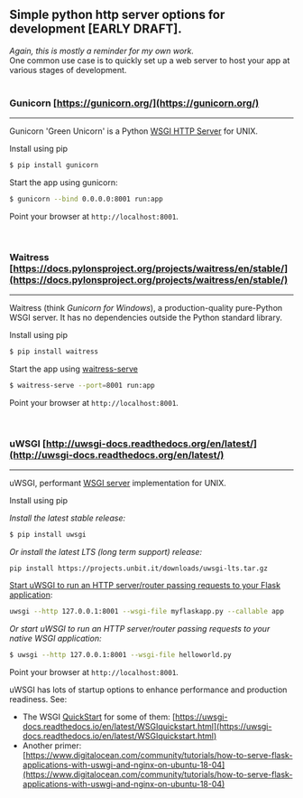 ## Simple python http server options for development [EARLY DRAFT].  
*Again, this is mostly a reminder for my own work.*  
One common use case is to quickly set up a web server to host your app at various stages of development.  
 
### Gunicorn [https://gunicorn.org/](https://gunicorn.org/)  
---

Gunicorn 'Green Unicorn' is a Python [WSGI HTTP Server](https://en.wikipedia.org/wiki/Web_Server_Gateway_Interface) for UNIX.  

Install using pip  

```bash  
$ pip install gunicorn  
```

Start the app using gunicorn:    
```bash  
$ gunicorn --bind 0.0.0.0:8001 run:app  
```

Point your browser at `http://localhost:8001`.  
  
 
### Waitress [https://docs.pylonsproject.org/projects/waitress/en/stable/](https://docs.pylonsproject.org/projects/waitress/en/stable/)  
---

Waitress (think *Gunicorn for Windows*), a production-quality pure-Python WSGI server.  It has no dependencies outside the Python standard library.  

Install using pip  

```bash  
$ pip install waitress  
```
Start the app using [waitress-serve](https://docs.pylonsproject.org/projects/waitress/en/stable/runner.html)  

```bash  
$ waitress-serve --port=8001 run:app    
```

Point your browser at `http://localhost:8001`.  
  
 
### uWSGI [http://uwsgi-docs.readthedocs.org/en/latest/](http://uwsgi-docs.readthedocs.org/en/latest/)  
---

uWSGI, performant [WSGI server](https://en.wikipedia.org/wiki/Web_Server_Gateway_Interface) implementation for UNIX.  

Install using pip  

*Install the latest stable release:*   
```bash
$ pip install uwsgi   
```
*Or install the latest LTS (long term support) release:*   
```
pip install https://projects.unbit.it/downloads/uwsgi-lts.tar.gz  
```
[Start uWSGI to run an HTTP server/router passing requests to your Flask application](https://uwsgi-docs.readthedocs.io/en/latest/WSGIquickstart.html#deploying-flask):  

```bash  
uwsgi --http 127.0.0.1:8001 --wsgi-file myflaskapp.py --callable app  
```
*Or start uWSGI to run an HTTP server/router passing requests to your native WSGI application:*  
```bash  
$ uwsgi --http 127.0.0.1:8001 --wsgi-file helloworld.py  
```

Point your browser at `http://localhost:8001`.  
  
uWSGI has lots of startup options to enhance performance and production readiness.  See:  
* The WSGI [QuickStart](https://uwsgi-docs.readthedocs.io/en/latest/WSGIquickstart.html) for some of them: [https://uwsgi-docs.readthedocs.io/en/latest/WSGIquickstart.html](https://uwsgi-docs.readthedocs.io/en/latest/WSGIquickstart.html)  
* Another primer: [https://www.digitalocean.com/community/tutorials/how-to-serve-flask-applications-with-uswgi-and-nginx-on-ubuntu-18-04](https://www.digitalocean.com/community/tutorials/how-to-serve-flask-applications-with-uswgi-and-nginx-on-ubuntu-18-04)  

